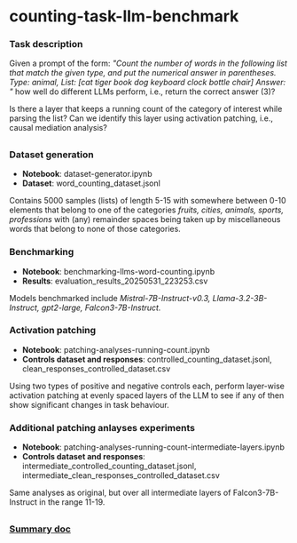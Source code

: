 # counting-task-llm-benchmark

### Task description
Given a prompt of the form: *"Count the number of words in the following list that match the given type, and put the numerical answer in parentheses.
    Type: animal, List: [cat tiger book dog keyboard clock bottle chair]
    Answer: "*
how well do different LLMs perform, i.e., return the correct answer (3)?

Is there a layer that keeps a running count of the category of interest while parsing the list? Can we identify this layer using activation patching, i.e., causal mediation analysis?
##
### Dataset generation
- **Notebook**: dataset-generator.ipynb
- **Dataset**: word_counting_dataset.jsonl

Contains 5000 samples (lists) of length 5-15 with somewhere between 0-10 elements that belong to one of the categories *fruits, cities, animals, sports, professions* with (any) remainder spaces being taken up by miscellaneous words that belong to none of those categories.

### Benchmarking
- **Notebook**: benchmarking-llms-word-counting.ipynb
- **Results**: evaluation_results_20250531_223253.csv

Models benchmarked include *Mistral-7B-Instruct-v0.3, Llama-3.2-3B-Instruct, gpt2-large, Falcon3-7B-Instruct.*

### Activation patching
- **Notebook**: patching-analyses-running-count.ipynb
- **Controls dataset and responses**: controlled_counting_dataset.jsonl, clean_responses_controlled_dataset.csv

Using two types of positive and negative controls each, perform layer-wise activation patching at evenly spaced layers of the LLM to see if any of then show significant changes in task behaviour.

### Additional patching anlayses experiments
- **Notebook**: patching-analyses-running-count-intermediate-layers.ipynb
- **Controls dataset and responses**: intermediate_controlled_counting_dataset.jsonl, intermediate_clean_responses_controlled_dataset.csv

Same analyses as original, but over all intermediate layers of Falcon3-7B-Instruct in the range 11-19. 

##
### <a href="https://docs.google.com/document/d/1G1wDiawjMcs6DaLrHhZPidSTU1uPQRVvEoVfZheiOlg/edit?usp=sharing" target="_blank">Summary doc</a>
